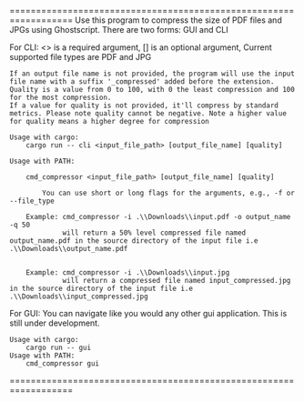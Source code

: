 ==================================================================
Use this program to compress the size of PDF files and JPGs using Ghostscript.
There are two forms: GUI and CLI

For CLI:
    <> is a required argument, [] is an optional argument, Current supported file types are PDF and JPG
    
    If an output file name is not provided, the program will use the input file name with a suffix '_compressed' added before the extension.
    Quality is a value from 0 to 100, with 0 the least compression and 100 for the most compression.
    If a value for quality is not provided, it'll compress by standard metrics. Please note quality cannot be negative. Note a higher value for quality means a higher degree for compression

    Usage with cargo:
        cargo run -- cli <input_file_path> [output_file_name] [quality]

    Usage with PATH: 

        cmd_compressor <input_file_path> [output_file_name] [quality]
    
            You can use short or long flags for the arguments, e.g., -f or --file_type
    
        Example: cmd_compressor -i .\\Downloads\\input.pdf -o output_name -q 50
                 will return a 50% level compressed file named output_name.pdf in the source directory of the input file i.e .\\Downloads\\output_name.pdf
    

        Example: cmd_compressor -i .\\Downloads\\input.jpg
                 will return a compressed file named input_compressed.jpg in the source directory of the input file i.e .\\Downloads\\input_compressed.jpg

For GUI:
    You can navigate like you would any other gui application. This is still under development.

    Usage with cargo:
        cargo run -- gui
    Usage with PATH:
        cmd_compressor gui
    
==================================================================